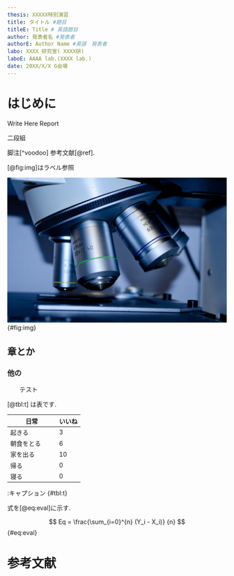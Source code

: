 ```yaml
---
thesis: XXXXX特別演習
title: タイトル #題目
titleE: Title # 英語題目
author: 発表者名 #発表者
authorE: Author Name #英語　発表者
labo: XXXX 研究室( XXXX研)
laboE: AAAA lab.(XXXX lab.)
date: 20XX/X/X G会場
---
```

# はじめに
Write Here Report

二段組

脚注[^voodoo]
参考文献[@ref].

[@fig:img]はラベル参照

![キャプション](img/img.jpg){#fig:img}


## 章とか

### 他の
　　テスト


 [@tbl:t] は表です.

| 日常         | いいね |
|--------------|------|
| 起きる       | 3  |
| 朝食をとる    | 6  |
| 家を出る      | 10 |
| 帰る　　　　　 | 0  |
| 寝る         | 0   |
:キャプション {#tbl:t}




式を[@eq:eval]に示す.

$$ Eq =  \frac{\sum_{i=0}^{n} (Y_i - X_i)} {n}  $$ {#eq:eval}

# 参考文献

[^voo]: https://voo
